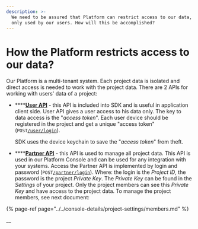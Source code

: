 ```yaml
---
description: >-
  We need to be assured that Platform can restrict access to our data, and is
  only used by our users. How will this be accomplished?
---
```


# How the Platform restricts access to our data?

Our Platform is a multi-tenant system. Each project data is isolated and direct access is needed to work with the project data. There are 2 APIs for working with users' data of a project:

* \*\*\*\*[**User API**](https://backend.northghost.com/doc/user/index.html)  - this API is included into SDK and is useful in application client side. User API gives a user access to his data only. The key to data access is the "_access token_". Each user device should be registered in the project and get a unique "access token" \(`POST`[`/user/login`](https://backend.northghost.com/doc/user/index.html#!/user-controller/loginDevice)\). 

  SDK uses the device keychain to save the "_access token_" from theft.

* \*\*\*\*[**Partner API**](https://backend.northghost.com/doc/partner/index.html) - this API is used to manage all project data. This API is used in our Platform Console and can be used for any integration with your systems. Access the Partner API is implemented by login and password \(`POST`[`/partner/login`](https://backend.northghost.com/doc/partner/index.html#!/partner-controller/login)\). Where: the login is the _Project ID_, the password is the project _Private Key_. The _Private Key_ can be found in the _Settings_ of your project. Only the project members can see this _Private Key_ and have access to the project data. To manage the project members, see next document:

{% page-ref page="../../console-details/project-settings/members.md" %}

\_\_





